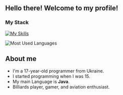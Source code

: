 ## Hello there! Welcome to my profile!

### My Stack
[![My Skills](https://skillicons.dev/icons?i=java,spring,maven,gradle,python,postgres,mongodb,redis,elasticsearch,aws,rabbitmq,kafka,docker,nginx,git,idea&perline=8&theme=light)](https://skillicons.dev)

<img src="https://github-readme-stats.vercel.app/api/top-langs?username=ViLsonCake&show_icons=true&locale=en&layout=compact&theme=chartreuse-light" alt="Most Used Languages"/>

## About me
- I'm a 17-year-old programmer from Ukraine.
- I started programming when I was 15. 
- My main Language is **Java**.
- Billiards player, gamer, and aviation enthusiast.

